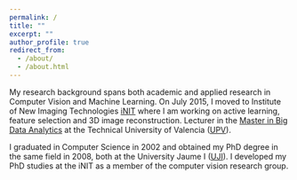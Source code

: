 ```yaml
---
permalink: /
title: ""
excerpt: ""
author_profile: true
redirect_from: 
  - /about/
  - /about.html
---
```


My research background spans both academic and applied research in Computer Vision and Machine Learning. On July 2015, I moved to Institute of New Imaging Technologies [iNIT](http://www.init.uji.es/) where I am working on active learning, feature selection and 3D image reconstruction. Lecturer in the [Master in Big Data Analytics](http://bigdata.inf.upv.es/) at the Technical University of Valencia ([UPV](http://www.upv.es/)).

I graduated in Computer Science in 2002 and obtained my PhD degree in the same field in 2008, both at the University Jaume I ([UJI](https://www.uji.es)). I developed my PhD studies at the iNIT as a member of the computer vision research group.
